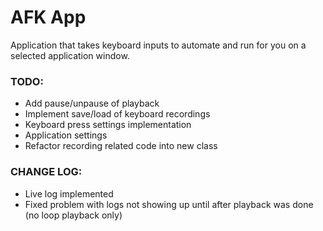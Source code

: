 # AFK App
Application that takes keyboard inputs to automate and run for you on a selected application window.

### TODO:
 - Add pause/unpause of playback
 - Implement save/load of keyboard recordings
 - Keyboard press settings implementation
 - Application settings
 - Refactor recording related code into new class

 ### CHANGE LOG:
  - Live log implemented
  - Fixed problem with logs not showing up until after playback was done (no loop playback only)
